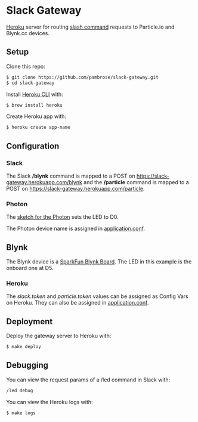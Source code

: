 # Slack Gateway

[Heroku](https://www.heroku.com/) server for routing [slash command](https://api.slack.com/slash-commands)
requests to Particle.io and Blynk.cc devices.

## Setup

Clone this repo:

```bash
$ git clone https://github.com/pambrose/slack-gateway.git
$ cd slack-gateway
```

Install [Heroku CLI](https://devcenter.heroku.com/articles/heroku-command) with:

```bash
$ brew install heroku
```

Create Heroku app with:

```bash
$ heroku create app-name
```

## Configuration

### Slack

The Slack **/blynk** command is mapped to a POST on https://slack-gateway.herokuapp.com/blynk
and the **/particle** command is mapped to a POST on https://slack-gateway.herokuapp.com/particle.


### Photon

The [sketch for the Photon](https://github.com/pambrose/slack-gateway/blob/master/photon/led.ino) sets the LED to D0.

The Photon device name is assigned in [application.conf](https://github.com/pambrose/slack-gateway/blob/master/src/main/resources/application.conf).

## Blynk

The Blynk device is a [SparkFun Blynk Board](https://www.sparkfun.com/products/13794). The LED in this example is the
onboard one at D5.

### Heroku

The *slack.token* and *particle.token* values can be assigned as Config Vars on Heroku. They can
also be assigned in
[application.conf](https://github.com/pambrose/slack-gateway/blob/master/src/main/resources/application.conf).


## Deployment

Deploy the gateway server to Heroku with:

```bash
$ make deploy
```

## Debugging

You can view the request params of a /led command in Slack with:

```bash
/led debug
```

You can view the Heroku logs with:

```bash
$ make logs
```

